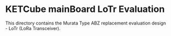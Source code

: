 # KETCube mainBoard LoTr Evaluation

This directory contains the Murata Type ABZ replacement evaluation design - LoTr (LoRa Transceiver).

